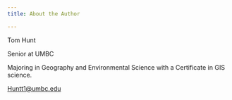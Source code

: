 ```yaml
---
title: About the Author

---
```

 
Tom Hunt

Senior at UMBC

Majoring in Geography and Environmental Science with a Certificate in GIS science. 

Huntt1@umbc.edu
